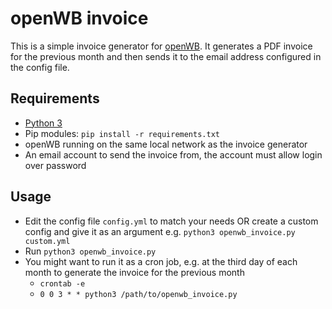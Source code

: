 # openWB invoice

This is a simple invoice generator for [openWB](https://openwb.de/main/). It generates a PDF invoice for the previous month and then sends it to the email address configured in the config file.

## Requirements
- [Python 3](https://www.python.org/downloads/)
- Pip modules: `pip install -r requirements.txt`
- openWB running on the same local network as the invoice generator
- An email account to send the invoice from, the account must allow login over password

## Usage
- Edit the config file `config.yml` to match your needs OR create a custom config and give it as an argument e.g. `python3 openwb_invoice.py custom.yml`
- Run `python3 openwb_invoice.py`
- You might want to run it as a cron job, e.g. at the third day of each month to generate the invoice for the previous month
    - `crontab -e`
    - `0 0 3 * * python3 /path/to/openwb_invoice.py`
